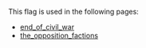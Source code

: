 This flag is used in the following pages:
 - [end_of_civil_war](../events/end_of_civil_war.md)
 - [the_opposition_factions](../events/the_opposition_factions.md)
